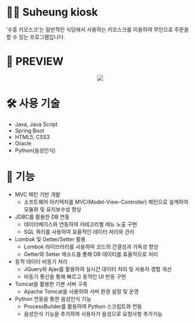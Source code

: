 # 👨‍🏫 Suheung kiosk
‘수흥 키오스크’는 일반적인 식당에서 사용하는 키오스크를 이용하여 무인으로 주문을 할 수 있는 프로그램입니다.


# 🔎 PREVIEW
<p align='center'>
    <img src ="https://github.com/user-attachments/assets/e9bb6506-beaf-4cbb-9a1b-37325ad1f5a5">
</p>



# 🛠 사용 기술
- Java, Java Script
- Spring Boot
- HTML5, CSS3
- Oracle
- Python(음성인식)


# 📌 기능
- MVC 패턴 기반 개발
    - 소프트웨어 아키텍처를 MVC(Model-View-Controller) 패턴으로 설계하여 모듈화 및 유지보수성 향상
- JDBC를 활용한 DB 연동
  - 데이터베이스와 연동하여 카테고리별 메뉴 노출 구현
  - SQL 쿼리를 사용하여 효율적인 데이터 처리와 관리
- Lombok 및 Getter/Setter 활용
  - Lombok 라이브러리를 사용하여 코드의 간결성과 가독성 향상
  - Getter와 Setter 메소드를 통해 DB 데이터를 효율적으로 처리
- 동적 데이터 비동기 처리
  - JQuery와 Ajax를 활용하여 실시간 데이터 처리 및 사용자 경험 개선
  - 비동기 통신을 통해 빠르고 동적인 UI 반응 구현
- Tomcat을 활용한 기본 서버 구축
  - Apache Tomcat을 사용하여 서버 환경 설정 및 운영
- Python 연동을 통한 음성인식 기능
  - ProcessBuilder를 활용하여 Python 스크립트와 연동
  - 음성인식 기능을 추가하여 사용자가 음성으로 요청사항 추가가능



